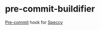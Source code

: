 pre-commit-buildifier
=====================

[Pre-commit](https://pre-commit.com/) hook for [Speccy](https://github.com/wework/speccy)